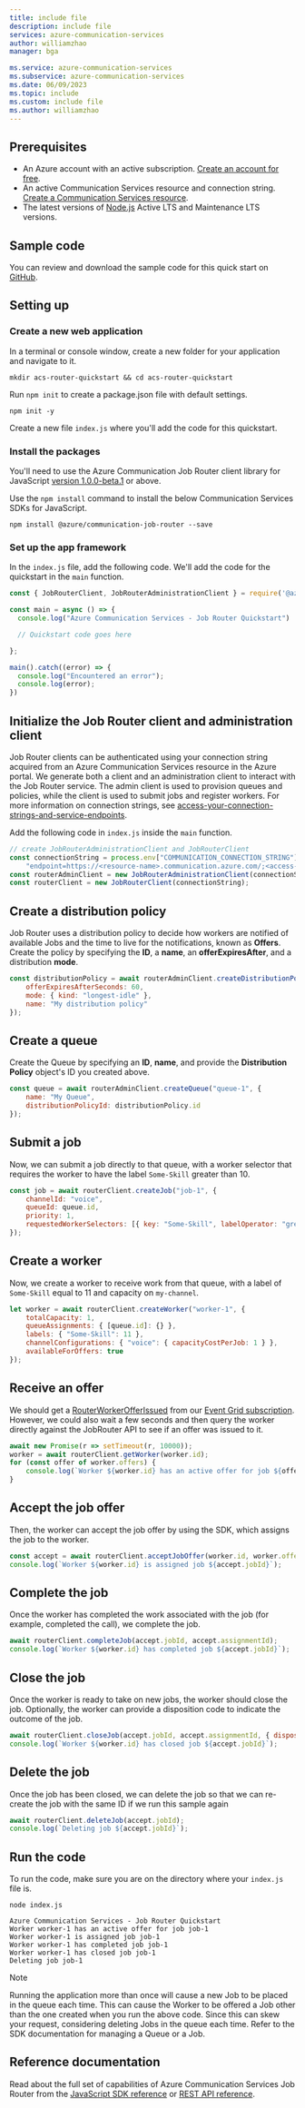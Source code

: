 ```yaml
---
title: include file
description: include file
services: azure-communication-services
author: williamzhao
manager: bga

ms.service: azure-communication-services
ms.subservice: azure-communication-services
ms.date: 06/09/2023
ms.topic: include
ms.custom: include file
ms.author: williamzhao
---
```


## Prerequisites

- An Azure account with an active subscription. [Create an account for free](https://azure.microsoft.com/free/?WT.mc_id=A261C142F).
- An active Communication Services resource and connection string. [Create a Communication Services resource](../../create-communication-resource.md#access-your-connection-strings-and-service-endpoints).
- The latest versions of [Node.js](https://nodejs.org/en/download/) Active LTS and Maintenance LTS versions.

## Sample code

You can review and download the sample code for this quick start on [GitHub](https://github.com/Azure-Samples/communication-services-javascript-quickstarts/tree/main/job-router-quickstart).

## Setting up

### Create a new web application

In a terminal or console window, create a new folder for your application and navigate to it.

```console
mkdir acs-router-quickstart && cd acs-router-quickstart
```

Run `npm init` to create a package.json file with default settings.

```console
npm init -y
```

Create a new file `index.js` where you'll add the code for this quickstart.

### Install the packages

You'll need to use the Azure Communication Job Router client library for JavaScript [version 1.0.0-beta.1](https://www.npmjs.com/package/@azure/communication-job-router) or above.

Use the `npm install` command to install the below Communication Services SDKs for JavaScript.

```console
npm install @azure/communication-job-router --save
```

### Set up the app framework

In the `index.js` file, add the following code. We'll add the code for the quickstart in the `main` function.

``` javascript
const { JobRouterClient, JobRouterAdministrationClient } = require('@azure/communication-job-router');

const main = async () => {
  console.log("Azure Communication Services - Job Router Quickstart")

  // Quickstart code goes here

};

main().catch((error) => {
  console.log("Encountered an error");
  console.log(error);
})
```

## Initialize the Job Router client and administration client

Job Router clients can be authenticated using your connection string acquired from an Azure Communication Services resource in the Azure portal.  We generate both a client and an administration client to interact with the Job Router service.  The admin client is used to provision queues and policies, while the client is used to submit jobs and register workers. For more information on connection strings, see [access-your-connection-strings-and-service-endpoints](../../create-communication-resource.md#access-your-connection-strings-and-service-endpoints).

Add the following code in `index.js` inside the `main` function.

```javascript
// create JobRouterAdministrationClient and JobRouterClient
const connectionString = process.env["COMMUNICATION_CONNECTION_STRING"] ||
    "endpoint=https://<resource-name>.communication.azure.com/;<access-key>";
const routerAdminClient = new JobRouterAdministrationClient(connectionString);
const routerClient = new JobRouterClient(connectionString);
```

## Create a distribution policy

Job Router uses a distribution policy to decide how workers are notified of available Jobs and the time to live for the notifications, known as **Offers**. Create the policy by specifying the **ID**, a **name**, an **offerExpiresAfter**, and a distribution **mode**.

```javascript
const distributionPolicy = await routerAdminClient.createDistributionPolicy("distribution-policy-1", {
    offerExpiresAfterSeconds: 60,
    mode: { kind: "longest-idle" },
    name: "My distribution policy"
});
```

## Create a queue

Create the Queue by specifying an **ID**, **name**, and provide the **Distribution Policy** object's ID you created above.

```javascript
const queue = await routerAdminClient.createQueue("queue-1", {
    name: "My Queue",
    distributionPolicyId: distributionPolicy.id
});
```

## Submit a job

Now, we can submit a job directly to that queue, with a worker selector that requires the worker to have the label `Some-Skill` greater than 10.

```javascript
const job = await routerClient.createJob("job-1", {
    channelId: "voice",
    queueId: queue.id,
    priority: 1,
    requestedWorkerSelectors: [{ key: "Some-Skill", labelOperator: "greaterThan", value: 10 }]
});
```

## Create a worker

Now, we create a worker to receive work from that queue, with a label of `Some-Skill` equal to 11 and capacity on `my-channel`.

```javascript
let worker = await routerClient.createWorker("worker-1", {
    totalCapacity: 1,
    queueAssignments: { [queue.id]: {} },
    labels: { "Some-Skill": 11 },
    channelConfigurations: { "voice": { capacityCostPerJob: 1 } },
    availableForOffers: true
});
```

## Receive an offer

We should get a [RouterWorkerOfferIssued][offer_issued_event] from our [Event Grid subscription][subscribe_events].
However, we could also wait a few seconds and then query the worker directly against the JobRouter API to see if an offer was issued to it.

```javascript
await new Promise(r => setTimeout(r, 10000));
worker = await routerClient.getWorker(worker.id);
for (const offer of worker.offers) {
    console.log(`Worker ${worker.id} has an active offer for job ${offer.jobId}`);
}
```

## Accept the job offer

Then, the worker can accept the job offer by using the SDK, which assigns the job to the worker.

```javascript
const accept = await routerClient.acceptJobOffer(worker.id, worker.offers[0].offerId);
console.log(`Worker ${worker.id} is assigned job ${accept.jobId}`);
```

## Complete the job

Once the worker has completed the work associated with the job (for example, completed the call), we complete the job.

```javascript
await routerClient.completeJob(accept.jobId, accept.assignmentId);
console.log(`Worker ${worker.id} has completed job ${accept.jobId}`);
```

## Close the job

Once the worker is ready to take on new jobs, the worker should close the job.  Optionally, the worker can provide a disposition code to indicate the outcome of the job.

```javascript
await routerClient.closeJob(accept.jobId, accept.assignmentId, { dispositionCode: "Resolved" });
console.log(`Worker ${worker.id} has closed job ${accept.jobId}`);
```

## Delete the job

Once the job has been closed, we can delete the job so that we can re-create the job with the same ID if we run this sample again

```javascript
await routerClient.deleteJob(accept.jobId);
console.log(`Deleting job ${accept.jobId}`);
```

## Run the code

To run the code, make sure you are on the directory where your `index.js` file is.

```console
node index.js

Azure Communication Services - Job Router Quickstart
Worker worker-1 has an active offer for job job-1
Worker worker-1 is assigned job job-1
Worker worker-1 has completed job job-1
Worker worker-1 has closed job job-1
Deleting job job-1
```

> [!NOTE]
> Running the application more than once will cause a new Job to be placed in the queue each time. This can cause the Worker to be offered a Job other than the one created when you run the above code. Since this can skew your request, considering deleting Jobs in the queue each time. Refer to the SDK documentation for managing a Queue or a Job.

## Reference documentation

Read about the full set of capabilities of Azure Communication Services Job Router from the [JavaScript SDK reference](/javascript/api/overview/azure/communication-jobrouter?view=azure-node-preview) or [REST API reference](/rest/api/communication/jobrouter/job-router).

<!-- LINKS -->

[subscribe_events]: ../../../how-tos/router-sdk/subscribe-events.md
[offer_issued_event]: ../../../how-tos/router-sdk/subscribe-events.md#microsoftcommunicationrouterworkerofferissued
